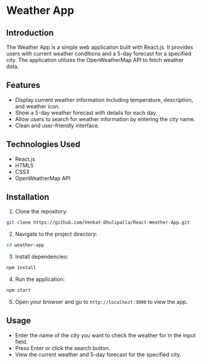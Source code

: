 # Weather App

## Introduction

The Weather App is a simple web application built with React.js. It provides users with current weather conditions and a 5-day forecast for a specified city. The application utilizes the OpenWeatherMap API to fetch weather data.

## Features

- Display current weather information including temperature, description, and weather icon.
- Show a 5-day weather forecast with details for each day.
- Allow users to search for weather information by entering the city name.
- Clean and user-friendly interface.

## Technologies Used

- React.js
- HTML5
- CSS3
- OpenWeatherMap API

## Installation

1. Clone the repository:

```bash
git clone https://github.com/Venkat-Dhulipalla/React-Weather-App.git

```

2. Navigate to the project directory:

```bash
cd weather-app

```

3. Install dependencies:

```bash
npm install
```

4. Run the application:

```bash
npm start

```

5. Open your browser and go to `http://localhost:3000` to view the app.

## Usage

- Enter the name of the city you want to check the weather for in the input field.
- Press Enter or click the search button.
- View the current weather and 5-day forecast for the specified city.

